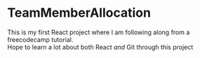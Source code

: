 # TeamMemberAllocation
This is my first React project where I am following along from a freecodecamp tutorial.  
Hope to learn a lot about both React _and_ Git through this project
